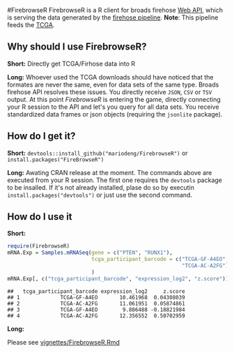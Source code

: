 
#FirebrowseR
FirebrowseR is a R client for broads firehose [Web API](http://firebrowse.org/api-docs/), which is serving the data generated by the [firehose pipeline](http://firebrowse.org/). __Note__: This pipeline feeds the [TCGA](https://tcga-data.nci.nih.gov/tcga/).

## Why should I use FirebrowseR?
__Short:__ Directly get TCGA/Firhose data into R

__Long:__ Whoever used the TCGA downloads should have noticed that the formates are never the same, even for data sets of the same type. Broads firehose API resolves these issues. You directly receive `JSON`, `CSV` or `TSV` output. At this point _FirebrowseR_ is entering the game, directly connecting your R session to the API and let's you query for all data sets. You receive standardized data frames or json objects (requiring the `jsonlite` package). 

## How do I get it?
__Short:__ `devtools::install_github("mariodeng/FirebrowseR")` or `install.packages("FireBrowseR")`

__Long:__ Awating CRAN release at the moment. The commands above are executed from your R session. The first one requires the `devtools` package to be insalled. If it's not already installed, plase do so by executin `install.packages("devtools")` or just use the second command.

## How do I use it
__Short:__

```r
require(FirebrowseR)
mRNA.Exp = Samples.mRNASeq(gene = c("PTEN", "RUNX1"),
                           tcga_participant_barcode = c("TCGA-GF-A4EO",
                                                        "TCGA-AC-A2FG")
                           )
mRNA.Exp[, c("tcga_participant_barcode", "expression_log2", "z.score")]
```

```
##   tcga_participant_barcode expression_log2     z.score
## 1             TCGA-GF-A4EO       10.461968  0.04308039
## 2             TCGA-AC-A2FG       11.061951  0.05874861
## 3             TCGA-GF-A4EO        9.886488 -0.18821984
## 4             TCGA-AC-A2FG       12.356552  0.50702959
```
__Long:__

Please see [vignettes/FirebrowseR.Rmd](https://github.com/mariodeng/FirebrowseR/blob/master/vignettes/FirebrowseR.Rmd)
